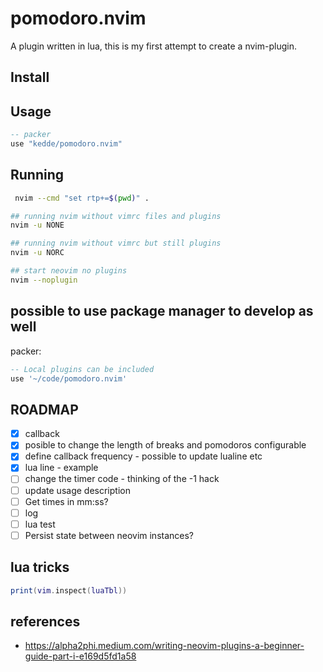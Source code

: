 # pomodoro.nvim

A plugin written in lua, this is my first attempt to create a nvim-plugin.


## Install



## Usage


``` lua
-- packer
use "kedde/pomodoro.nvim"

```

## Running 

``` bash
 nvim --cmd "set rtp+=$(pwd)" .

## running nvim without vimrc files and plugins
nvim -u NONE 

## running nvim without vimrc but still plugins
nvim -u NORC 

## start neovim no plugins
nvim --noplugin
```

## possible to use package manager to develop as well

packer:

``` lua
-- Local plugins can be included
use '~/code/pomodoro.nvim'
```

## ROADMAP

* [x] callback
* [x] posible to change the length of breaks and pomodoros configurable 
* [x] define callback frequency - possible to update lualine etc
* [x] lua line - example
* [ ] change the timer code - thinking of the -1 hack
* [ ] update usage description
* [ ] Get times in mm:ss?
* [ ] log
* [ ] lua test
* [ ] Persist state between neovim instances?

## lua tricks

``` lua
print(vim.inspect(luaTbl))
```

## references

* https://alpha2phi.medium.com/writing-neovim-plugins-a-beginner-guide-part-i-e169d5fd1a58
